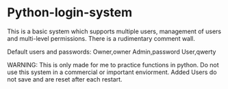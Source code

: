 # Python-login-system

This is a basic system which supports multiple users, management of users and multi-level permissions. 
There is a rudimentary comment wall. 


Default users and passwords:
Owner,owner
Admin,password
User,qwerty


WARNING: This is only made for me to practice functions in python. Do not use this system in a commercial or important enviorment. Added Users do not save and are reset after each restart. 
